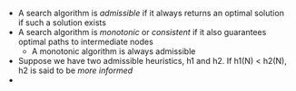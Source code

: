 - A search algorithm is *admissible* if it always returns an optimal solution if such a solution exists
- A search algorithm is *monotonic* or *consistent* if it also guarantees optimal paths to intermediate nodes
	- A monotonic algorithm is always admissible
- Suppose we have two admissible heuristics, h1 and h2. If h1(N) < h2(N), h2 is said to be *more informed*
- 